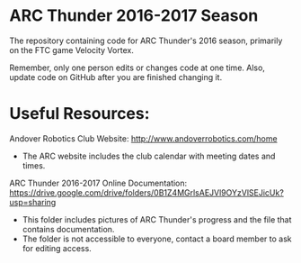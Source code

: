 # ARC Thunder 2016-2017 Season
The repository containing code for ARC Thunder's 2016 season, primarily on the FTC game Velocity Vortex.

Remember, only one person edits or changes code at one time. Also, update code on GitHub after you are finished changing it.

# Useful Resources:
Andover Robotics Club Website:
 http://www.andoverrobotics.com/home
  - The ARC website includes the club calendar with meeting dates and times.
  
ARC Thunder 2016-2017 Online Documentation:
 https://drive.google.com/drive/folders/0B1Z4MGrlsAEJVl9OYzVlSEJicUk?usp=sharing
  - This folder includes pictures of ARC Thunder's progress and the file that contains documentation.
  - The folder is not accessible to everyone, contact a board member to ask for editing access.

